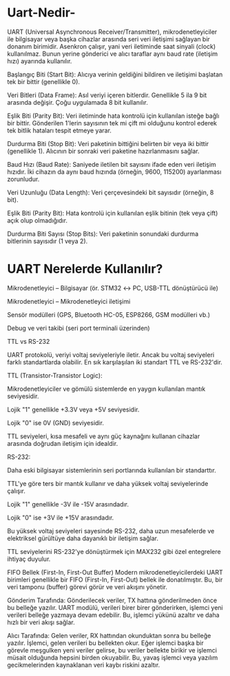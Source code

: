 # Uart-Nedir-
UART (Universal Asynchronous Receiver/Transmitter), mikrodenetleyiciler ile bilgisayar veya başka cihazlar arasında seri veri iletişimi sağlayan bir donanım birimidir. Asenkron çalışır, yani veri iletiminde saat sinyali (clock) kullanılmaz. Bunun yerine gönderici ve alıcı taraflar aynı baud rate (iletişim hızı) ayarında kullanılır.

Başlangıç Biti (Start Bit): Alıcıya verinin geldiğini bildiren ve iletişimi başlatan tek bir bittir (genellikle 0).

Veri Bitleri (Data Frame): Asıl veriyi içeren bitlerdir. Genellikle 5 ila 9 bit arasında değişir. Çoğu uygulamada 8 bit kullanılır.

Eşlik Biti (Parity Bit): Veri iletiminde hata kontrolü için kullanılan isteğe bağlı bir bittir. Gönderilen 1'lerin sayısının tek mi çift mi olduğunu kontrol ederek tek bitlik hataları tespit etmeye yarar.

Durdurma Biti (Stop Bit): Veri paketinin bittiğini belirten bir veya iki bittir (genellikle 1). Alıcının bir sonraki veri paketine hazırlanmasını sağlar.

Baud Hızı (Baud Rate): Saniyede iletilen bit sayısını ifade eden veri iletişim hızıdır. İki cihazın da aynı baud hızında (örneğin, 9600, 115200) ayarlanması zorunludur.

Veri Uzunluğu (Data Length): Veri çerçevesindeki bit sayısıdır (örneğin, 8 bit).

Eşlik Biti (Parity Bit): Hata kontrolü için kullanılan eşlik bitinin (tek veya çift) açık olup olmadığıdır.

Durdurma Biti Sayısı (Stop Bits): Veri paketinin sonundaki durdurma bitlerinin sayısıdır (1 veya 2).

# UART Nerelerde Kullanılır?
Mikrodenetleyici – Bilgisayar (ör. STM32 ↔ PC, USB-TTL dönüştürücü ile)

Mikrodenetleyici – Mikrodenetleyici iletişimi

Sensör modülleri (GPS, Bluetooth HC-05, ESP8266, GSM modülleri vb.)

Debug ve veri takibi (seri port terminali üzerinden)

TTL vs RS-232

UART protokolü, veriyi voltaj seviyeleriyle iletir. Ancak bu voltaj seviyeleri farklı standartlarda olabilir. En sık karşılaşılan iki standart TTL ve RS-232'dir.

TTL (Transistor-Transistor Logic):

Mikrodenetleyiciler ve gömülü sistemlerde en yaygın kullanılan mantık seviyesidir.

Lojik "1" genellikle +3.3V veya +5V seviyesidir.

Lojik "0" ise 0V (GND) seviyesidir.

TTL seviyeleri, kısa mesafeli ve aynı güç kaynağını kullanan cihazlar arasında doğrudan iletişim için idealdir.

RS-232:

Daha eski bilgisayar sistemlerinin seri portlarında kullanılan bir standarttır.

TTL'ye göre ters bir mantık kullanır ve daha yüksek voltaj seviyelerinde çalışır.

Lojik "1" genellikle -3V ile -15V arasındadır.

Lojik "0" ise +3V ile +15V arasındadır.

Bu yüksek voltaj seviyeleri sayesinde RS-232, daha uzun mesafelerde ve elektriksel gürültüye daha dayanıklı bir iletişim sağlar.

TTL seviyelerini RS-232'ye dönüştürmek için MAX232 gibi özel entegrelere ihtiyaç duyulur.

FIFO Bellek (First-In, First-Out Buffer)
Modern mikrodenetleyicilerdeki UART birimleri genellikle bir FIFO (First-In, First-Out) bellek ile donatılmıştır. Bu, bir veri tamponu (buffer) görevi görür ve veri akışını yönetir.

Gönderim Tarafında: Gönderilecek veriler, TX hattına gönderilmeden önce bu belleğe yazılır. UART modülü, verileri birer birer gönderirken, işlemci yeni verileri belleğe yazmaya devam edebilir. Bu, işlemci yükünü azaltır ve daha hızlı bir veri akışı sağlar.

Alıcı Tarafında: Gelen veriler, RX hattından okunduktan sonra bu belleğe yazılır. İşlemci, gelen verileri bu bellekten okur. Eğer işlemci başka bir görevle meşgulken yeni veriler gelirse, bu veriler bellekte birikir ve işlemci müsait olduğunda hepsini birden okuyabilir. Bu, yavaş işlemci veya yazılım gecikmelerinden kaynaklanan veri kaybı riskini azaltır.
